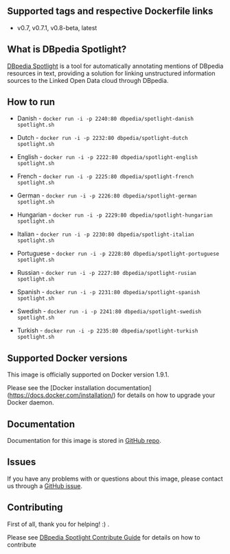## Supported tags and respective Dockerfile links
* v0.7,  v0.7.1, v0.8-beta, latest 

## What is DBpedia Spotlight?

[DBpedia Spotlight](http://wikipedia.org/wiki/DBpedia#DBpedia_Spotlight) is a tool for automatically annotating mentions of DBpedia resources in text, providing a solution for linking unstructured information sources to the Linked Open Data cloud through DBpedia.



## How to run

* Danish     - ```docker run -i -p 2240:80 dbpedia/spotlight-danish spotlight.sh```

* Dutch      - ```docker run -i -p 2232:80 dbpedia/spotlight-dutch spotlight.sh```

* English    - ```docker run -i -p 2222:80 dbpedia/spotlight-english spotlight.sh```

* French     - ```docker run -i -p 2225:80 dbpedia/spotlight-french spotlight.sh```

* German     - ```docker run -i -p 2226:80 dbpedia/spotlight-german spotlight.sh```

* Hungarian  - ```docker run -i -p 2229:80 dbpedia/spotlight-hungarian spotlight.sh```

* Italian    - ```docker run -i -p 2230:80 dbpedia/spotlight-italian spotlight.sh```

* Portuguese - ```docker run -i -p 2228:80 dbpedia/spotlight-portuguese spotlight.sh```

* Russian    - ```docker run -i -p 2227:80 dbpedia/spotlight-rusian spotlight.sh```

* Spanish    - ```docker run -i -p 2231:80 dbpedia/spotlight-spanish spotlight.sh```

* Swedish    - ```docker run -i -p 2241:80 dbpedia/spotlight-swedish spotlight.sh```

* Turkish    - ```docker run -i -p 2235:80 dbpedia/spotlight-turkish spotlight.sh```



## Supported Docker versions
This image is officially supported on Docker version 1.9.1.

Please see the [Docker installation documentation] (https://docs.docker.com/installation/) for details on how to upgrade your Docker daemon.

## Documentation

Documentation for this image is stored in [GitHub repo](http://github.com/dbpedia-spotlight/dbpedia-spotlight/wiki).

## Issues
If you have any problems with or questions about this image, please contact us through a [GitHub issue](http://github.com/dbpedia-spotlight/dbpedia-spotlight/issues).


## Contributing

First of all, thank you for helping! :) .

Please see [DBpedia Spotlight Contribute Guide](https://github.com/dbpedia-spotlight/dbpedia-spotlight/wiki/Contributing) for details on how to contribute

